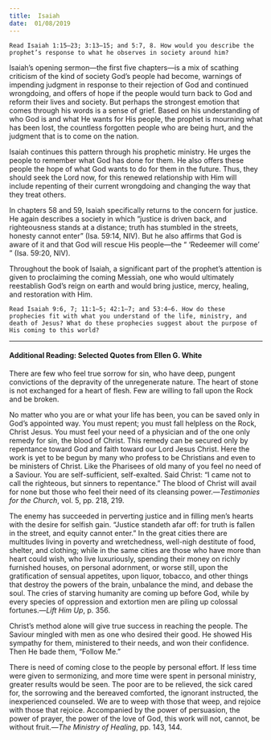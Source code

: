 ```yaml
---
title:  Isaiah
date:  01/08/2019
---
```


`Read Isaiah 1:15–23; 3:13–15; and 5:7, 8. How would you describe the prophet’s response to what he observes in society around him?`

Isaiah’s opening sermon—the first five chapters—is a mix of scathing criticism of the kind of society God’s people had become, warnings of impending judgment in response to their rejection of God and continued wrongdoing, and offers of hope if the people would turn back to God and reform their lives and society. But perhaps the strongest emotion that comes through his words is a sense of grief. Based on his understanding of who God is and what He wants for His people, the prophet is mourning what has been lost, the countless forgotten people who are being hurt, and the judgment that is to come on the nation.

Isaiah continues this pattern through his prophetic ministry. He urges the people to remember what God has done for them. He also offers these people the hope of what God wants to do for them in the future. Thus, they should seek the Lord now, for this renewed relationship with Him will include repenting of their current wrongdoing and changing the way that they treat others.

In chapters 58 and 59, Isaiah specifically returns to the concern for justice. He again describes a society in which “justice is driven back, and righteousness stands at a distance; truth has stumbled in the streets, honesty cannot enter” (Isa. 59:14, NIV). But he also affirms that God is aware of it and that God will rescue His people—the “ ‘Redeemer will come’ ” (Isa. 59:20, NIV).

Throughout the book of Isaiah, a significant part of the prophet’s attention is given to proclaiming the coming Messiah, one who would ultimately reestablish God’s reign on earth and would bring justice, mercy, healing, and restoration with Him.

`Read Isaiah 9:6, 7; 11:1–5; 42:1–7; and 53:4–6. How do these prophecies fit with what you understand of the life, ministry, and death of Jesus? What do these prophecies suggest about the purpose of His coming to this world?`

---

#### Additional Reading: Selected Quotes from Ellen G. White

There are few who feel true sorrow for sin, who have deep, pungent convictions of the depravity of the unregenerate nature. The heart of stone is not exchanged for a heart of flesh. Few are willing to fall upon the Rock and be broken.  

No matter who you are or what your life has been, you can be saved only in God’s appointed way. You must repent; you must fall helpless on the Rock, Christ Jesus. You must feel your need of a physician and of the one only remedy for sin, the blood of Christ. This remedy can be secured only by repentance toward God and faith toward our Lord Jesus Christ. Here the work is yet to be begun by many who profess to be Christians and even to be ministers of Christ. Like the Pharisees of old many of you feel no need of a Saviour. You are self-sufficient, self-exalted. Said Christ: “I came not to call the righteous, but sinners to repentance.” The blood of Christ will avail for none but those who feel their need of its cleansing power.—_Testimonies for the Church_, vol. 5, pp. 218, 219.

The enemy has succeeded in perverting justice and in filling men’s hearts with the desire for selfish gain. “Justice standeth afar off: for truth is fallen in the street, and equity cannot enter.” In the great cities there are multitudes living in poverty and wretchedness, well-nigh destitute of food, shelter, and clothing; while in the same cities are those who have more than heart could wish, who live luxuriously, spending their money on richly furnished houses, on personal adornment, or worse still, upon the gratification of sensual appetites, upon liquor, tobacco, and other things that destroy the powers of the brain, unbalance the mind, and debase the soul. The cries of starving humanity are coming up before God, while by every species of oppression and extortion men are piling up colossal fortunes.—_Lift Him Up_, p. 356. 

Christ’s method alone will give true success in reaching the people. The Saviour mingled with men as one who desired their good. He showed His sympathy for them, ministered to their needs, and won their confidence. Then He bade them, “Follow Me.” 

There is need of coming close to the people by personal effort. If less time were given to sermonizing, and more time were spent in personal ministry, greater results would be seen. The poor are to be relieved, the sick cared for, the sorrowing and the bereaved comforted, the ignorant instructed, the inexperienced counseled. We are to weep with those that weep, and rejoice with those that rejoice. Accompanied by the power of persuasion, the power of prayer, the power of the love of God, this work will not, cannot, be without fruit.—_The Ministry of Healing_, pp. 143, 144.  
